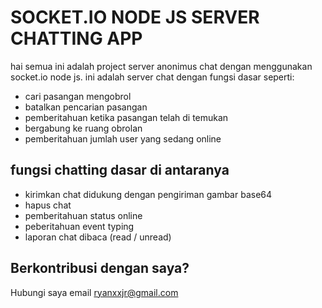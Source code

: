 
# SOCKET.IO NODE JS SERVER CHATTING APP

hai semua ini adalah project server anonimus chat dengan menggunakan socket.io node js.
ini adalah server chat dengan fungsi dasar seperti:
- cari pasangan mengobrol
- batalkan pencarian pasangan
- pemberitahuan ketika pasangan telah di temukan
- bergabung ke ruang obrolan
- pemberitahuan jumlah user yang sedang online

## fungsi chatting dasar di antaranya

- kirimkan chat didukung dengan pengiriman gambar base64
- hapus chat
- pemberitahuan status online
- peberitahuan event typing 
- laporan chat dibaca (read / unread)





 
 




## Berkontribusi dengan saya?

Hubungi saya email ryanxxjr@gmail.com

